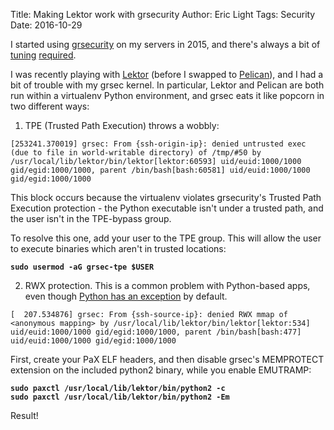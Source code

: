 Title: Making Lektor work with grsecurity
Author: Eric Light
Tags: Security
Date: 2016-10-29

I started using [grsecurity](https://grsecurity.net/) on my servers in 2015, and there's always a bit of [tuning](https://wiki.archlinux.org/index.php/Grsecurity) [required](http://hardenedlinux.org/system-security/2016/01/10/hardening-your-desktop-linux-mint-with-grsec.html).

I was recently playing with [Lektor](https://www.getlektor.com) (before I swapped to [Pelican](https://www.getpelican.com)), and I had a bit of trouble with my grsec kernel.  In particular, Lektor and Pelican are both run within a virtualenv Python environment, and grsec eats it like popcorn in two different ways:

1) TPE (Trusted Path Execution) throws a wobbly:

`[253241.370019] grsec: From {ssh-origin-ip}: denied untrusted exec (due to file in world-writable directory) of /tmp/#50 by /usr/local/lib/lektor/bin/lektor[lektor:60593] uid/euid:1000/1000 gid/egid:1000/1000, parent /bin/bash[bash:60581] uid/euid:1000/1000 gid/egid:1000/1000`

This block occurs because the virtualenv violates grsecurity's Trusted Path Execution protection - the Python executable isn't under a trusted path, and the user isn't in the TPE-bypass group.

To resolve this one, add your user to the TPE group.  This will allow the user to execute binaries which aren't in trusted locations:

**`sudo usermod -aG grsec-tpe $USER`**


2) RWX protection.  This is a common problem with Python-based apps, even though [Python has an exception](https://github.com/thestinger/paxd/issues/6) by default.

`[  207.534876] grsec: From {ssh-source-ip}: denied RWX mmap of <anonymous mapping> by /usr/local/lib/lektor/bin/lektor[lektor:534] uid/euid:1000/1000 gid/egid:1000/1000, parent /bin/bash[bash:477] uid/euid:1000/1000 gid/egid:1000/1000`

First, create your PaX ELF headers, and then disable grsec's MEMPROTECT extension on the included python2 binary, while you enable EMUTRAMP:

**`sudo paxctl /usr/local/lib/lektor/bin/python2 -c`  
`sudo paxctl /usr/local/lib/lektor/bin/python2 -Em`**

Result!
